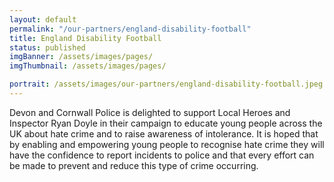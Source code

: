 ```yaml
---
layout: default
permalink: "/our-partners/england-disability-football"
title: England Disability Football
status: published
imgBanner: /assets/images/pages/
imgThumbnail: /assets/images/pages/

portrait: /assets/images/our-partners/england-disability-football.jpeg
---
```


Devon and Cornwall Police is delighted to support Local Heroes and Inspector Ryan Doyle in their campaign to educate young people across the UK about hate crime and to raise awareness of intolerance. It is hoped that by enabling and empowering young people to recognise hate crime they will have the confidence to report incidents to police and that every effort can be made to prevent and reduce this type of crime occurring.

